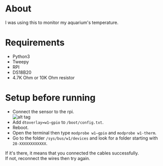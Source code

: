 # About
I was using this to monitor my aquarium's temperature.

# Requirements
- Python3
- Tweepy  
- RPI
- DS18B20
- 4.7K Ohm or 10K Ohm resistor

# Setup before running
- Connect the sensor to the rpi.  
![alt tag](https://cdn1.imggmi.com/uploads/2019/2/7/0b6cd6047c213e7c06d3baf5928de3da-full.png "circuit")
- Add ```dtoverlay=w1–gpio``` to ```/boot/config.txt```.
- Reboot.
- Open the terminal then type ```modprobe w1–gpio``` and ```modprobe w1-therm```.
- Go to the folder ```/sys/bus/w1/devices``` and look for a folder starting with ```28-XXXXXXXXXXXX```.

If it's there, it means that you connected the cables successfully.  
If not, reconnect the wires then try again.
